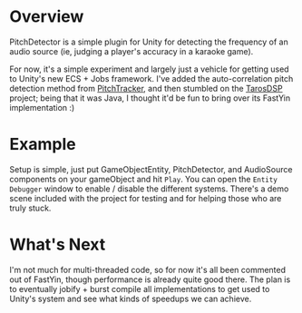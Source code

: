 # Overview
PitchDetector is a simple plugin for Unity for detecting the frequency of an audio source (ie, judging a player's accuracy in a karaoke game).

For now, it's a simple experiment and largely just a vehicle for getting used to Unity's new ECS + Jobs framework. I've added the auto-correlation pitch detection method from [PitchTracker](https://archive.codeplex.com/?p=pitchtracker), and then stumbled on the [TarosDSP](https://github.com/JorenSix/TarsosDSP) project; being that it was Java, I thought it'd be fun to bring over its FastYin implementation :)

# Example
Setup is simple, just put GameObjectEntity, PitchDetector, and AudioSource components on your gameObject and hit `Play`. You can open the `Entity Debugger` window to enable / disable the different systems. There's a demo scene included with the project for testing and for helping those who are truly stuck.

# What's Next
I'm not much for multi-threaded code, so for now it's all been commented out of FastYin, though performance is already quite good there. The plan is to eventually jobify + burst compile all implementations to get used to Unity's system and see what kinds of speedups we can achieve.
